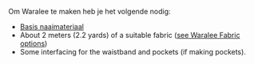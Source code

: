 Om Waralee te maken heb je het volgende nodig:

-   [Basis naaimateriaal](/docs/sewing/basic-sewing-supplies)
-   About 2 meters (2.2 yards) of a suitable fabric ([see Waralee Fabric options](/docs/patterns/waralee/fabric/))
-   Some interfacing for the waistband and pockets (if making pockets).
